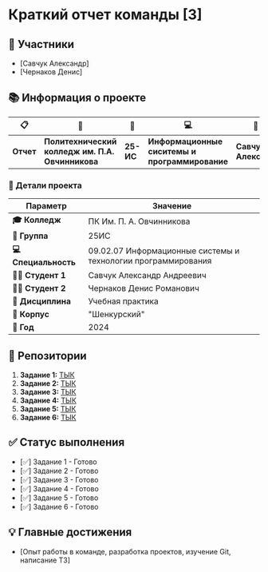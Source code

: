 # Краткий отчет команды [3]

## 👥 Участники
- [Савчук Александр]
- [Чернаков Денис]

## 📚 Информация о проекте

<div align="center">

| 📋 | 🏫 | 👥 | 💻 | 👨‍🎓 | 📖 | 🏢 |
|----|----|----|----|-----|----|----|
| **Отчет** | **Политехнический колледж им. П.А. Овчинникова** | **25-ИС** | **Информационные сиситемы и программирование** | **Савчук Александр** | **Учебная практика** | **Шенкуркий** |

</div>

### 🎯 Детали проекта
| Параметр | Значение |
|----------|----------|
| **🎓 Колледж** | ПК Им. П. А. Овчинникова |
| **👥 Группа** | 25ИС |
| **💻 Специальность** | 09.02.07 Информационные системы и технологии программирования |
| **👨‍🎓 Студент 1** | Савчук Александр Андреевич |
| **👩‍🎓 Студент 2** | Чернаков Денис Романович |
| **📖 Дисциплина** | Учебная практика |
| **🏢 Корпус** | "Шенкурский" |
| **📅 Год** | 2024 |

## 📁 Репозитории
1. **Задание 1:** [ТЫК](https://github.com/wfhalyava97-cpu/sttwt_our_repo.git)
2. **Задание 2:** [ТЫК](https://github.com/wfhalyava97-cpu/task_003.git) 
3. **Задание 3:** [ТЫК](https://github.com/wfhalyava97-cpu/task-003.1.git)
4. **Задание 4:** [ТЫК](https://github.com/wfhalyava97-cpu/our_repo_7.git)
5. **Задание 5:** [ТЫК](https://github.com/wfhalyava97-cpu/Task-completion-structure.git)
6. **Задание 6:** [ТЫК](https://github.com/wfhalyava97-cpu/final-reports.git)

## ✅ Статус выполнения
- [✅] Задание 1 - Готово
- [✅] Задание 2 - Готово
- [✅] Задание 3 - Готово
- [✅] Задание 4 - Готово
- [✅] Задание 5 - Готово
- [✅] Задание 6 - Готово

## 💡 Главные достижения
- [Опыт работы в команде, разработка проектов, изучение Git, написание ТЗ]
